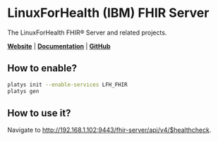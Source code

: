 # LinuxForHealth (IBM) FHIR Server

The LinuxForHealth FHIR® Server and related projects.

**[Website](https://linuxforhealth.github.io/FHIR/)** | **[Documentation](https://linuxforhealth.github.io/FHIR/)** | **[GitHub](https://github.com/LinuxForHealth/FHIR)**

## How to enable?

```bash
platys init --enable-services LFH_FHIR
platys gen
```

## How to use it?

Navigate to <http://192.168.1.102:9443/fhir-server/api/v4/$healthcheck>. 
